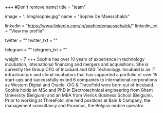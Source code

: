+++
#Don't remove name!
title = "team"

image = "../img/sophie.jpg"
name = "Sophie De Maesschalck"

linkedin = "https://www.linkedin.com/in/sophiedemaesschalck/"
linkedin_txt = "View my profile"

twitter = ""
twitter_txt = ""

telegram = ""
telegrem_txt = ""

weight = 7
+++
Sophie has over 10 years of experience in technology incubation, international financing and mergers and acquisitions. She is currently the Group CFO of Incubaid and GIG Technology. Incubaid is an IT infrastructure and cloud incubators that has supported a portfolio of over 15 start-ups and successfully exited 6 companies to international corporations as Western Digital and Oracle. GIG & ThreeFold were born out of Incubaid.
Sophie holds an MSc and PhD in Electrotechnical engineering from Ghent University (Belgium) and an MBA from Vlerick Business School (Belgium). Prior to working at ThreeFold, she held positions at Bain & Company, the management consultancy and Proximus, the Belgian mobile operator.

